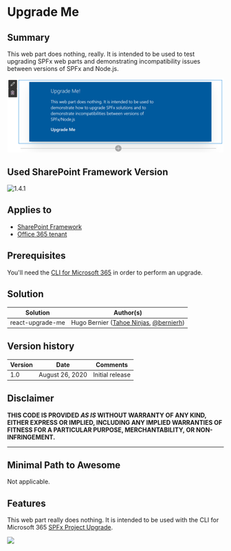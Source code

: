 # Upgrade Me

## Summary

This web part does nothing, really. It is intended to be used to test upgrading SPFx web parts and demonstrating incompatibility issues between versions of SPFx and Node.js.

![picture of the web part in action](./assets/react-upgrade-me.png)

## Used SharePoint Framework Version

![1.4.1](https://img.shields.io/badge/version-1.4.1-green.svg)

## Applies to

* [SharePoint Framework](https://docs.microsoft.com/sharepoint/dev/spfx/sharepoint-framework-overview)
* [Office 365 tenant](https://docs.microsoft.com/sharepoint/dev/spfx/set-up-your-development-environment)


## Prerequisites

You'll need the [CLI for Microsoft 365](https://pnp.github.io/cli-microsoft365/) in order to perform an upgrade.

## Solution

Solution|Author(s)
--------|---------
react-upgrade-me | Hugo Bernier ([Tahoe Ninjas](https://tahoeninjas.blog), [@bernierh](https://twitter.com/bernierh))

## Version history

Version|Date|Comments
-------|----|--------
1.0|August 26, 2020|Initial release

## Disclaimer

**THIS CODE IS PROVIDED *AS IS* WITHOUT WARRANTY OF ANY KIND, EITHER EXPRESS OR IMPLIED, INCLUDING ANY IMPLIED WARRANTIES OF FITNESS FOR A PARTICULAR PURPOSE, MERCHANTABILITY, OR NON-INFRINGEMENT.**

---

## Minimal Path to Awesome

Not applicable.


## Features

This web part really does nothing. It is intended to be used with the CLI for Microsoft 365 [SPFx Project Upgrade](https://pnp.github.io/cli-microsoft365/cmd/spfx/project/project-upgrade/).

<img src="https://telemetry.sharepointpnp.com/sp-dev-fx-webparts/samples/react-upgrade-me" />
